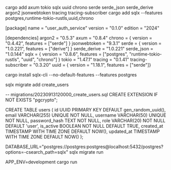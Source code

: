 cargo add axum tokio sqlx uuid chrono serde serde_json serde_derive argon2 jsonwebtoken tracing tracing-subscriber
cargo add sqlx --features postgres,runtime-tokio-rustls,uuid,chrono


[package]
name = "user_auth_service"
version = "0.1.0"
edition = "2024"

[dependencies]
argon2 = "0.5.3"
axum = "0.8.4"
chrono = { version = "0.4.42", features = ["serde"] }
jsonwebtoken = "9.3.1"
serde = { version = "1.0.221", features = ["derive"] }
serde_derive = "1.0.221"
serde_json = "1.0.144"
sqlx = { version = "0.8.6", features = ["postgres", "runtime-tokio-rustls", "uuid", "chrono"] }
tokio = "1.47.1"
tracing = "0.1.41"
tracing-subscriber = "0.3.20"
uuid = { version = "1.18.1", features = ["serde"]}


cargo install sqlx-cli --no-default-features --features postgres

sqlx migrate add create_users

-- migrations/20230913120000_create_users.sql
CREATE EXTENSION IF NOT EXISTS "pgcrypto";

CREATE TABLE users (
    id UUID PRIMARY KEY DEFAULT gen_random_uuid(),
    email VARCHAR(255) UNIQUE NOT NULL,
    username VARCHAR(50) UNIQUE NOT NULL,
    password_hash TEXT NOT NULL,
    role VARCHAR(20) NOT NULL DEFAULT 'user',
    is_active BOOLEAN NOT NULL DEFAULT TRUE,
    created_at TIMESTAMP WITH TIME ZONE DEFAULT NOW(),
    updated_at TIMESTAMP WITH TIME ZONE DEFAULT NOW()
);


DATABASE_URL="postgres://postgres:postgres@localhost:5432/postgres?options=-csearch_path=sqlx" sqlx migrate run

APP_ENV=development cargo run
